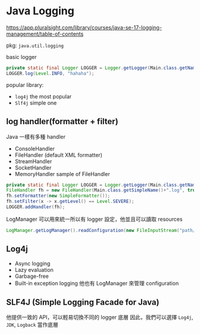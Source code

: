 # Java Logging
https://app.pluralsight.com/library/courses/java-se-17-logging-management/table-of-contents

pkg: `java.util.logging`

basic logger
```java
private static final Logger LOGGER = Logger.getLogger(Main.class.getName());
LOGGER.log(Level.INFO, "hahaha");
```

popular library: 
- `log4j` the most popular
- `Slf4j` simple one

## log handler(formatter + filter)
Java 一樣有多種 handler
- ConsoleHandler
- FileHandler (default XML formatter)
- StreamHandler
- SocketHandler
- MemoryHandler
sample of FileHandler
```java
private static final Logger LOGGER = Logger.getLogger(Main.class.getName());
FileHandler fh = new FileHandler(Main.class.getSimpleName()+".log", true);
fh.setFormatter(new SimpleFormatter());
fh.setFilter(x -> x.getLevel() == Level.SEVERE);
LOGGER.addHandler(fh);
```
LogManager 可以用來統一所以有 logger 設定，他並且可以讀取 resources 
```java
LogManager.getLogManager().readConfiguration(new FileInputStream("path/logging.properites"));
```

## Log4j
- Async logging
- Lazy evaluation 
- Garbage-free
- Built-in exception logging
他也有 LogManager 來管理 configuration

## SLF4J (Simple Logging Facade for Java)
他提供一致的 API，可以輕易切換不同的 logger 底層
因此，我們可以選擇 `Log4j`, `JDK`, `Logback` 當作底層
